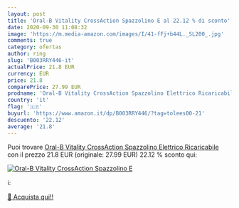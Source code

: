 ```yaml
---
layout: post
title: 'Oral-B Vitality CrossAction Spazzolino E al 22.12 % di sconto'
date: 2020-09-30 11:08:32
image: 'https://m.media-amazon.com/images/I/41-fFj+b44L._SL200_.jpg'
comments: true
category: ofertas
author: ring
slug: 'B003RRY446-it'
actualPrice: 21.8 EUR
currency: EUR
price: 21.8
comparePrice: 27.99 EUR
prodname: 'Oral-B Vitality CrossAction Spazzolino Elettrico Ricaricabile'
country: 'it'
flag: '🇮🇹'
buyurl: 'https://www.amazon.it/dp/B003RRY446/?tag=tolees00-21'
descuento: '22.12'
average: '21.8'
---
```


Puoi trovare [Oral-B Vitality CrossAction Spazzolino Elettrico Ricaricabile](https://www.amazon.it/dp/B003RRY446/?tag=tolees00-21) con il prezzo 21.8 EUR (originale: 27.99 EUR) 22.12 % sconto qui:

[![Oral-B Vitality CrossAction Spazzolino E](https://m.media-amazon.com/images/I/41-fFj+b44L._SL200_.jpg)](https://www.amazon.it/dp/B003RRY446/?tag=tolees00-21)

ℹ️:


[🛒 Acquista qui!!](https://www.amazon.it/dp/B003RRY446/?tag=tolees00-21)
